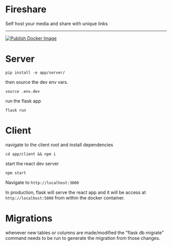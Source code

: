 # Fireshare

Self host your media and share with unique links

---

[![Publish Docker Image](https://github.com/ShaneIsrael/fireshare/actions/workflows/docker-publish.yml/badge.svg)](https://github.com/ShaneIsrael/fireshare/actions/workflows/docker-publish.yml)

# Server

```
pip install -e app/server/
```

then source the dev env vars.

```
source .env.dev
```

run the flask app

```
flask run
```

# Client

navigate to the client root and install dependencies

```
cd app/client && npm i
```

start the react dev server

```
npm start
```

Navigate to `http://localhost:3000`

In production, flask will serve the react app and it will be access at `http://localhost:5000` from within
the docker container.

# Migrations

whenever new tables or columns are made/modified the "flask db migrate" command needs to be run to generate the migration from
those changes.
